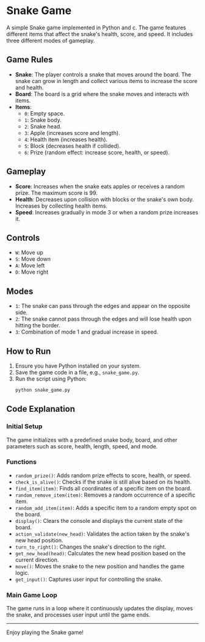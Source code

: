 # Snake Game

A simple Snake game implemented in Python and c. The game features different items that affect the snake's health, score, and speed. It includes three different modes of gameplay.

## Game Rules

- **Snake**: The player controls a snake that moves around the board. The snake can grow in length and collect various items to increase the score and health.
- **Board**: The board is a grid where the snake moves and interacts with items.
- **Items**:
  - `0`: Empty space.
  - `1`: Snake body.
  - `2`: Snake head.
  - `3`: Apple (increases score and length).
  - `4`: Health item (increases health).
  - `5`: Block (decreases health if collided).
  - `6`: Prize (random effect: increase score, health, or speed).

## Gameplay

- **Score**: Increases when the snake eats apples or receives a random prize. The maximum score is 99.
- **Health**: Decreases upon collision with blocks or the snake's own body. Increases by collecting health items.
- **Speed**: Increases gradually in mode 3 or when a random prize increases it.

## Controls

- `W`: Move up
- `S`: Move down
- `A`: Move left
- `D`: Move right

## Modes

- `1`: The snake can pass through the edges and appear on the opposite side.
- `2`: The snake cannot pass through the edges and will lose health upon hitting the border.
- `3`: Combination of mode 1 and gradual increase in speed.

## How to Run

1. Ensure you have Python installed on your system.
2. Save the game code in a file, e.g., `snake_game.py`.
3. Run the script using Python:
    ```sh
    python snake_game.py
    ```

## Code Explanation

### Initial Setup
The game initializes with a predefined snake body, board, and other parameters such as score, health, length, speed, and mode.

### Functions

- `random_prize()`: Adds random prize effects to score, health, or speed.
- `check_is_alive()`: Checks if the snake is still alive based on its health.
- `find_item(item)`: Finds all coordinates of a specific item on the board.
- `random_remove_item(item)`: Removes a random occurrence of a specific item.
- `random_add_item(item)`: Adds a specific item to a random empty spot on the board.
- `display()`: Clears the console and displays the current state of the board.
- `action_validate(new_head)`: Validates the action taken by the snake's new head position.
- `turn_to_right()`: Changes the snake's direction to the right.
- `get_new_head(head)`: Calculates the new head position based on the current direction.
- `move()`: Moves the snake to the new position and handles the game logic.
- `get_input()`: Captures user input for controlling the snake.

### Main Game Loop

The game runs in a loop where it continuously updates the display, moves the snake, and processes user input until the game ends.

---

Enjoy playing the Snake game!
